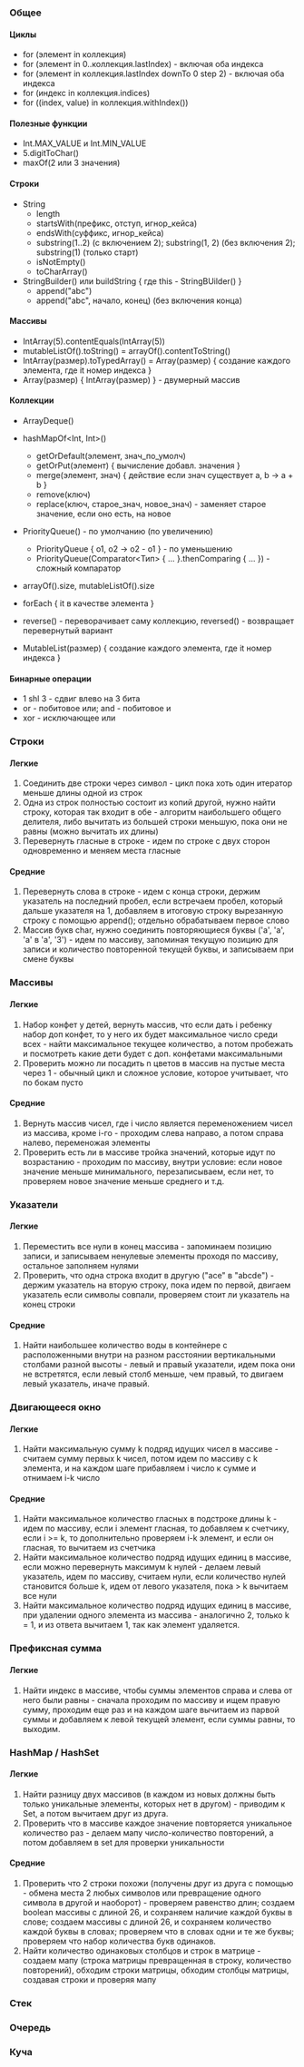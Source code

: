 ### Общее

#### Циклы

- for (элемент in коллекция)
- for (элемент in 0..коллекция.lastIndex) - включая оба индекса
- for (элемент in коллекция.lastIndex downTo 0 step 2) - включая оба индекса
- for (индекс in коллекция.indices)
- for ((index, value) in коллекция.withIndex())

#### Полезные функции

- Int.MAX_VALUE и Int.MIN_VALUE
- 5.digitToChar()
- maxOf(2 или 3 значения)

#### Строки

- String
  - length
  - startsWith(префикс, отступ, игнор_кейса)
  - endsWith(суффикс, игнор_кейса)
  - substring(1..2) (с включением 2); substring(1, 2) (без включения 2); substring(1) (только старт)
  - isNotEmpty()
  - toCharArray()
- StringBuilder() или buildString { где this - StringBUilder() }
  - append("abc")
  - append("abc", начало, конец) (без включения конца)


#### Массивы

- IntArray(5).contentEquals(IntArray(5))
- mutableListOf().toString() = arrayOf().contentToString()
- IntArray(размер).toTypedArray() = Array<Int>(размер) { создание каждого элемента, где it номер индекса }
- Array(размер) { IntArray(размер) } - двумерный массив

#### Коллекции

- ArrayDeque<Int>()
- hashMapOf<Int, Int>()
  - getOrDefault(элемент, знач_по_умолч)
  - getOrPut(элемент) { вычисление добавл. значения }
  - merge(элемент, знач) { действие если знач существует a, b -> a + b }
  - remove(ключ)
  - replace(ключ, старое_знач, новое_знач) - заменяет старое значение, если оно есть, на новое
- PriorityQueue<Int>() - по умолчанию (по увеличению)
  - PriorityQueue<Int> { o1, o2 -> o2 - o1 } - по уменьшению
  - PriorityQueue(Comparator<Тип> { ... }.thenComparing { ... }) - сложный компаратор


- arrayOf().size, mutableListOf().size
- forEach { it в качестве элемента }
- reverse() - переворачивает саму коллекцию, reversed() - возвращает перевернутый вариант
- MutableList(размер) { создание каждого элемента, где it номер индекса }

#### Бинарные операции

- 1 shl 3 - сдвиг влево на 3 бита
- or - побитовое или; and - побитовое и
- xor - исключающее или

### Строки

#### Легкие
1. Соединить две строки через символ - цикл пока хоть один итератор меньше длины одной из строк
2. Одна из строк полностью состоит из копий другой, нужно найти строку, которая так входит в обе -
алгоритм наибольшего общего делителя, либо вычитать из большей строки меньшую, пока они не равны (можно вычитать их длины)
3. Перевернуть гласные в строке - идем по строке с двух сторон одновременно и меняем места гласные

#### Средние
1. Перевернуть слова в строке - идем с конца строки, держим указатель на последний пробел, если встречаем пробел,
который дальше указателя на 1, добавляем в итоговую строку вырезанную строку с помощью append(); отдельно обрабатываем первое слово
2. Массив букв char, нужно соединить повторяющиеся буквы ('a', 'a', 'a' в 'a', '3') - идем по массиву, запоминая текущую
позицию для записи и количество повторенной текущей буквы, и записываем при смене буквы

### Массивы

#### Легкие
1. Набор конфет у детей, вернуть массив, что если дать i ребенку набор доп конфет, то у него их будет максимальное число
среди всех - найти максимальное текущее количество, а потом пробежать и посмотреть какие дети будет с доп. конфетами максимальными
2. Проверить можно ли посадить n цветов в массив на пустые места через 1 - обычный цикл и сложное условие, которое учитывает,
что по бокам пусто

#### Средние
1. Вернуть массив чисел, где i число является переменожением чисел из массива, кроме i-го - проходим слева направо,
а потом справа налево, переменожая элементы
2. Проверить есть ли в массиве тройка значений, которые идут по возрастанию - проходим по массиву, внутри условие:
если новое значение меньше минимального, перезаписываем, если нет, то проверяем новое значение меньше среднего и т.д.

### Указатели

#### Легкие
1. Переместить все нули в конец массива - запоминаем позицию записи, и записываем ненулевые элементы проходя по массиву,
остальное заполняем нулями
2. Проверить, что одна строка входит в другую ("ace" в "abcde") - держим указатель на вторую строку, пока идем по первой,
двигаем указатель если символы совпали, проверяем стоит ли указатель на конец строки

#### Средние
1. Найти наибольшее количество воды в контейнере с расположенными внутри на разном расстоянии вертикальными столбами разной высоты -
левый и правый указатели, идем пока они не встретятся, если левый столб меньше, чем правый, то двигаем левый указатель, иначе правый.

### Двигающееся окно

#### Легкие
1. Найти максимальную сумму k подряд идущих чисел в массиве - считаем сумму первых k чисел, потом идем по массиву с k элемента,
и на каждом шаге прибавляем i число к сумме и отнимаем i-k число

#### Средние
1. Найти максимальное количество гласных в подстроке длины k - идем по массиву, если i элемент гласная, то добавляем к счетчику,
если i >= k, то дополнительно проверяем i-k элемент, и если он гласная, то вычитаем из счетчика
2. Найти максимальное количество подряд идущих единиц в массиве, если можно перевернуть максимум k нулей - делаем левый указатель, 
идем по массиву, считаем нули, если количество нулей становится больше k, идем от левого указателя, пока > k вычитаем все нули
3. Найти максимальное количество подряд идущих единиц в массиве, при удалении одного элемента из массива - аналогично 2, только k = 1,
и из ответа вычитаем 1, так как элемент удаляется.

### Префиксная сумма

#### Легкие
1. Найти индекс в массиве, чтобы суммы элементов справа и слева от него были равны - сначала проходим по массиву и ищем правую сумму,
проходим еще раз и на каждом шаге вычитаем из парвой суммы и добавляем к левой текущей элемент, если суммы равны, то выходим.

### HashMap / HashSet

#### Легкие
1. Найти разницу двух массивов (в каждом из новых должны быть только уникальные элементы, которых нет в другом) - 
приводим к Set, а потом вычитаем друг из друга.
2. Проверить что в массиве каждое значение повторяется уникальное количество раз - делаем мапу число-количество повторений,
а потом добавляем в set для проверки уникальности

#### Средние
1. Проверить что 2 строки похожи (получены друг из друга с помощью - обмена места 2 любых символов или превращение одного
символа в другой и наоборот) - проверяем равенство длин; создаем boolean массивы с длиной 26, и сохраняем наличие каждой
буквы в слове; создаем массивы с длиной 26, и сохраняем количество каждой буквы в словах; проверяем что в словах одни и те же буквы;
проверяем что набор количества букв одинаков.
2. Найти количество одинаковых столбцов и строк в матрице - создаем мапу (строка матрицы превращенная в строку, количество повторений),
обходим строки матрицы, обходим столбцы матрицы, создавая строки и проверяя мапу

### Стек

### Очередь

### Куча
